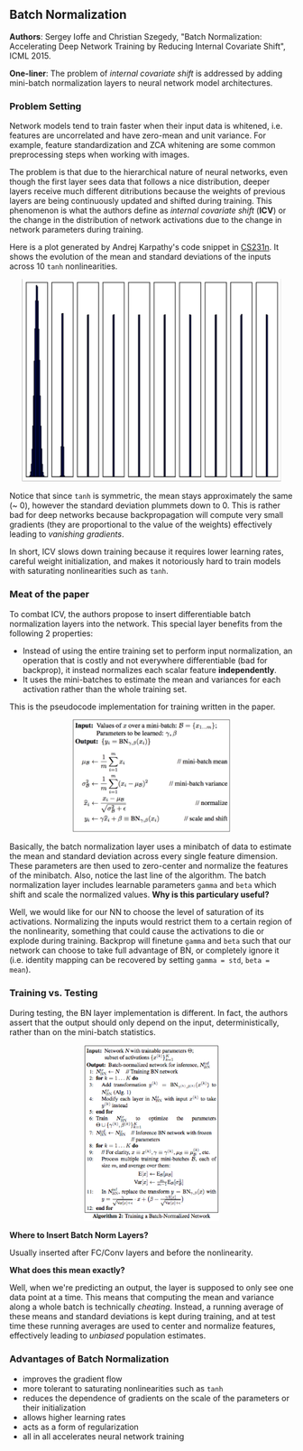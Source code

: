 ## Batch Normalization

**Authors**: Sergey Ioffe and Christian Szegedy, "Batch Normalization: Accelerating Deep Network Training by Reducing Internal Covariate Shift", ICML 2015.

**One-liner**: The problem of *internal covariate shift* is addressed by adding mini-batch normalization layers to neural network model architectures.

### Problem Setting

Network models tend to train faster when their input data is whitened, i.e. features are uncorrelated and have zero-mean and unit variance. For example, feature standardization and ZCA whitening are some common preprocessing steps when working with images.

The problem is that due to the hierarchical nature of neural networks, even though the first layer sees data that follows a nice distribution, deeper layers receive much different ditributions because the weights of previous layers are being continuously updated and shifted during training. This phenomenon is what the authors define as *internal covariate shift* (**ICV**) or the change in the distribution of network activations due to the change in network parameters during training.

Here is a plot generated by Andrej Karpathy's code snippet in [CS231n](cs231n.github.io). It shows the evolution of the mean and standard deviations of the inputs across 10 `tanh` nonlinearities.

<p align="center">
 <img src="/img/batch_normalization/distribution.png" width="460px">
</p>

Notice that since `tanh` is symmetric, the mean stays approximately the same (~ 0), however the standard deviation plummets down to 0. This is rather bad for deep networks because backpropagation will compute very small gradients (they are proportional to the value of the weights) effectively leading to *vanishing gradients*.

In short, ICV slows down training because it requires lower learning rates, careful weight initialization, and makes it notoriously hard to train models with saturating nonlinearities such as `tanh`.

### Meat of the paper

To combat ICV, the authors propose to insert differentiable batch normalization layers into the network. This special layer benefits from the following 2 properties:

- Instead of using the entire training set to perform input normalization, an operation that is costly and not everywhere differentiable (bad for backprop), it instead normalizes each scalar feature **independently**.
- It uses the mini-batches to estimate the mean and variances for each activation rather than the whole training set.

This is the pseudocode implementation for training written in the paper.

<p align="center">
 <img src="/img/batch_normalization/alg1.png" width="280px">
</p>

Basically, the batch normalization layer uses a minibatch of data to estimate the mean and standard deviation across every single feature dimension. These parameters are then used to zero-center and normalize the features of the minibatch. Also, notice the last line of the algorithm. The batch normalization layer includes learnable parameters `gamma` and `beta` which shift and scale the normalized values. **Why is this particulary useful?** 

Well, we would like for our NN to choose the level of saturation of its activations. Normalizing the inputs would restrict them to a certain region of the nonlinearity, something that could cause the activations to die or explode during training. Backprop will finetune `gamma` and `beta` such that our network can choose to take full advantage of BN, or completely ignore it (i.e. identity mapping can be recovered by setting `gamma = std`, `beta = mean`).

### Training vs. Testing

During testing, the BN layer implementation is different. In fact, the authors assert that the output should only depend on the input, deterministically, rather than on the mini-batch statistics.
 
<p align="center">
 <img src="/img/batch_normalization/alg2.png" alt="Drawing" width="240px">
</p>

**Where to Insert Batch Norm Layers?**

Usually inserted after FC/Conv layers and before the nonlinearity.

**What does this mean exactly?**

Well, when we're predicting an output, the layer is supposed to only see one data point at a time. This means that computing the mean and variance along a whole batch is technically *cheating*. Instead, a running average of these means and standard deviations is kept during training, and at test time these running averages are used to center and normalize features, effectively leading to *unbiased* population estimates. 


### Advantages of Batch Normalization

- improves the gradient flow
- more tolerant to saturating nonlinearities such as `tanh`
- reduces the dependence of gradients on the scale of the parameters or their initialization
- allows higher learning rates
- acts as a form of regularization
- all in all accelerates neural network training
